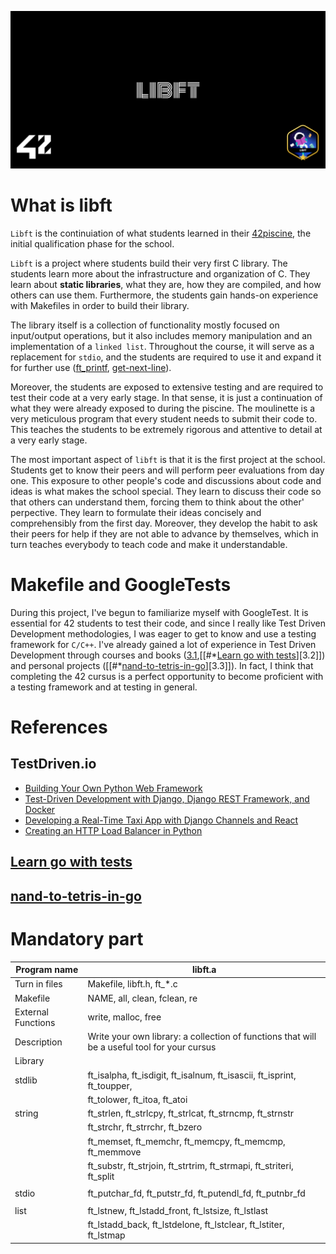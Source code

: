 ![](cover-libft-bonus.png)

# What is libft

`Libft` is the continuiation of what students learned in their
[42piscine](https://github.com/Keisn1/C-piscine-42), the initial
qualification phase for the school.

`Libft` is a project where students build their very first C library.
The students learn more about the infrastructure and organization of C.
They learn about **static libraries**, what they are, how they are
compiled, and how others can use them. Furthermore, the students gain
hands-on experience with Makefiles in order to build their library.

The library itself is a collection of functionality mostly focused on
input/output operations, but it also includes memory manipulation and an
implementation of a `linked list`. Throughout the course, it will serve
as a replacement for `stdio`, and the students are required to use it
and expand it for further use
([ft\_printf](https://github.com/Keisn1/ft_printf),
[get-next-line](https://github.com/Keisn1/get-next-line)).

Moreover, the students are exposed to extensive testing and are required
to test their code at a very early stage. In that sense, it is just a
continuation of what they were already exposed to during the piscine.
The moulinette is a very meticulous program that every student needs to
submit their code to. This teaches the students to be extremely rigorous
and attentive to detail at a very early stage.

The most important aspect of `libft` is that it is the first project at
the school. Students get to know their peers and will perform peer
evaluations from day one. This exposure to other people's code and
discussions about code and ideas is what makes the school special. They
learn to discuss their code so that others can understand them, forcing
them to think about the other' perpective. They learn to formulate their
ideas concisely and comprehensibly from the first day. Moreover, they
develop the habit to ask their peers for help if they are not able to
advance by themselves, which in turn teaches everybody to teach code and
make it understandable.

# Makefile and GoogleTests

During this project, I've begun to familiarize myself with GoogleTest.
It is essential for 42 students to test their code, and since I really
like Test Driven Development methodologies, I was eager to get to know
and use a testing framework for `C/C++`. I've already gained a lot of
experience in Test Driven Development through courses and books
([3.1](#TestDriven.io),\[\[\#\*[Learn go with
tests](https://quii.gitbook.io/learn-go-with-tests)\]\[3.2\]\]) and
personal projects
(\[\[\#\*[nand-to-tetris-in-go](https://github.com/Keisn1/nand-to-tetris-in-go)\]\[3.3\]\]).
In fact, I think that completing the 42 cursus is a perfect opportunity
to become proficient with a testing framework and at testing in general.

# References

## TestDriven.io

  - [Building Your Own Python Web
    Framework](https://testdriven.io/courses/python-web-framework/)
  - [Test-Driven Development with Django, Django REST Framework, and
    Docker](https://testdriven.io/courses/tdd-django/)
  - [Developing a Real-Time Taxi App with Django Channels and
    React](https://testdriven.io/courses/taxi-react/)
  - [Creating an HTTP Load Balancer in
    Python](https://testdriven.io/courses/http-load-balancer/)

## [Learn go with tests](https://quii.gitbook.io/learn-go-with-tests)

## [nand-to-tetris-in-go](https://github.com/Keisn1/nand-to-tetris-in-go)

# Mandatory part

| **Program name**   | libft.a                                                                                      |
| ------------------ | -------------------------------------------------------------------------------------------- |
| Turn in files      | Makefile, libft.h, ft\_\*.c                                                                  |
| Makefile           | <span class="underline">NAME</span>, all, clean, fclean, re                                  |
| External Functions | write, malloc, free                                                                          |
| Description        | Write your own library: a collection of functions that will be a useful tool for your cursus |
| Library            |                                                                                              |
| stdlib             | ft\_isalpha, ft\_isdigit, ft\_isalnum, ft\_isascii, ft\_isprint, ft\_toupper,                |
|                    | ft\_tolower, ft\_itoa, ft\_atoi                                                              |
| string             | ft\_strlen, ft\_strlcpy, ft\_strlcat, ft\_strncmp, ft\_strnstr                               |
|                    | ft\_strchr, ft\_strrchr, ft\_bzero                                                           |
|                    | ft\_memset, ft\_memchr, ft\_memcpy, ft\_memcmp, ft\_memmove                                  |
|                    | ft\_substr, ft\_strjoin, ft\_strtrim, ft\_strmapi, ft\_striteri, ft\_split                   |
|                    |                                                                                              |
| stdio              | ft\_putchar\_fd, ft\_putstr\_fd, ft\_putendl\_fd, ft\_putnbr\_fd                             |
|                    |                                                                                              |
| list               | ft\_lstnew, ft\_lstadd\_front, ft\_lstsize, ft\_lstlast                                      |
|                    | ft\_lstadd\_back, ft\_lstdelone, ft\_lstclear, ft\_lstiter, ft\_lstmap                       |
